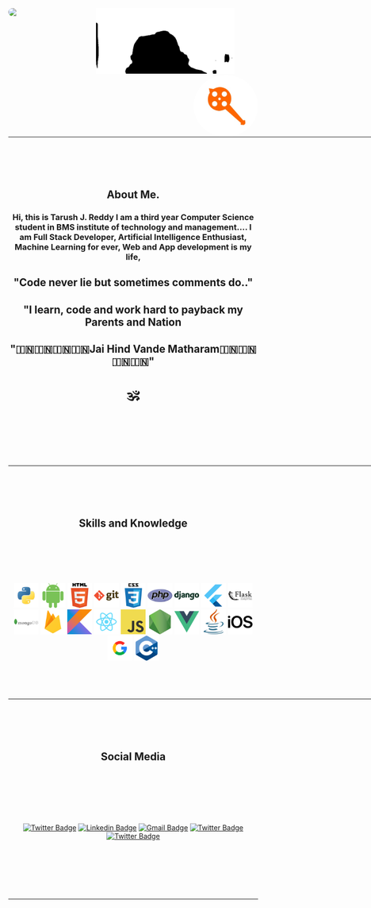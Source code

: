 <!-- <div align='center'> <img align='center' src="FILE-2020-10-03-15-51-14-unscreen.gif" width="280"></div> -->
<!-- <div style="height: 90px;"></div> -->
<img align='left' style="border-radius: 90px" src="https://media.giphy.com/media/llarwdtFqG63IlqUR1/giphy.gif" width="130">
<div align='center'>
<img  src="FILE-2020-10-03-15-51-14-unscreen.gif" width="280">
<img align='right' style="border-radius: 90px" src="C60526BE-EB92-4926-AAD4-5E6F169EF121_4_5005_c.jpeg" width="130"></div>
<div style="height: 60px;"></div>

<hr width="900px">
<div style="height: 60px;"></div>
<h2 align='center'  color='red'> About Me.</h2>
<h3 align='center'  color='red'> Hi, this is Tarush J. Reddy I am a third year Computer Science student in  BMS institute of technology and management.... I am  Full Stack Developer, Artificial Intelligence Enthusiast, Machine Learning for ever, Web and App development is my life,
 </h3>



 <h2 align='center'>"Code never lie but sometimes comments do.."</h2>

 <h2 align='center'>"I learn, code and work hard to payback my Parents and Nation</h2>

 <h2 align='center'>"🇮🇳🇮🇳🇮🇳🇮🇳Jai Hind Vande Matharam🇮🇳🇮🇳🇮🇳🇮🇳"</h2>
<h1 align='center'>🕉</h1>
<div style="height: 90px;"></div>








<hr width="900px">
<div style="height: 60px;"></div>
<h2 align='center'  color='red'> Skills and Knowledge</h2>

<div style="height: 90px;"></div>

<div align='center'>
<div align='center'>
        <code><img height="50" width="50"
                        src="https://raw.githubusercontent.com/github/explore/80688e429a7d4ef2fca1e82350fe8e3517d3494d/topics/python/python.png"></code>
        <code><img height="50" width="50"
                        src="https://raw.githubusercontent.com/github/explore/80688e429a7d4ef2fca1e82350fe8e3517d3494d/topics/android/android.png"></code>
        <code><img height="50" width="50"
                        src="https://raw.githubusercontent.com/github/explore/80688e429a7d4ef2fca1e82350fe8e3517d3494d/topics/html/html.png"></code>
        <code><img height="50" width="50"
                        src="https://raw.githubusercontent.com/github/explore/80688e429a7d4ef2fca1e82350fe8e3517d3494d/topics/git/git.png"></code>
        <code><img height="50" width="50"
                        src="https://raw.githubusercontent.com/github/explore/80688e429a7d4ef2fca1e82350fe8e3517d3494d/topics/css/css.png"></code>
        <code><img height="50" width="50"
                        src="https://raw.githubusercontent.com/github/explore/80688e429a7d4ef2fca1e82350fe8e3517d3494d/topics/php/php.png"></code>
        <code><img height="50" width="50"
                        src="https://raw.githubusercontent.com/github/explore/80688e429a7d4ef2fca1e82350fe8e3517d3494d/topics/django/django.png"></code>
        <code><img height="50" width="50"
                        src="https://raw.githubusercontent.com/github/explore/80688e429a7d4ef2fca1e82350fe8e3517d3494d/topics/flutter/flutter.png"></code>
        <code><img height="50" width="50"
                        src="https://raw.githubusercontent.com/github/explore/80688e429a7d4ef2fca1e82350fe8e3517d3494d/topics/flask/flask.png"></code>
        <code><img height="50" width="50"
                        src="https://raw.githubusercontent.com/github/explore/80688e429a7d4ef2fca1e82350fe8e3517d3494d/topics/mongodb/mongodb.png"></code>
        <code><img height="50" width="50"
                        src="https://raw.githubusercontent.com/github/explore/80688e429a7d4ef2fca1e82350fe8e3517d3494d/topics/firebase/firebase.png"></code>
        <code><img height="50" width="50"
                        src="https://raw.githubusercontent.com/github/explore/80688e429a7d4ef2fca1e82350fe8e3517d3494d/topics/kotlin/kotlin.png"></code>
        <code><img height="50" width="50"
                        src="https://raw.githubusercontent.com/github/explore/80688e429a7d4ef2fca1e82350fe8e3517d3494d/topics/react/react.png"></code>
        <code><img height="50" width="50"
                        src="https://raw.githubusercontent.com/github/explore/80688e429a7d4ef2fca1e82350fe8e3517d3494d/topics/javascript/javascript.png"></code>
        <code><img height="50" width="50"
                        src="https://raw.githubusercontent.com/github/explore/80688e429a7d4ef2fca1e82350fe8e3517d3494d/topics/nodejs/nodejs.png"></code>
        <code><img height="50" width="50"
                        src="https://raw.githubusercontent.com/github/explore/80688e429a7d4ef2fca1e82350fe8e3517d3494d/topics/vue/vue.png"></code>
        <code><img height="50" width="50"
                        src="https://raw.githubusercontent.com/github/explore/80688e429a7d4ef2fca1e82350fe8e3517d3494d/topics/java/java.png"></code>
        <code><img height="50" width="50"
                        src="https://raw.githubusercontent.com/github/explore/80688e429a7d4ef2fca1e82350fe8e3517d3494d/topics/ios/ios.png"></code>
        <code><img height="50" width="50"
                        src="https://raw.githubusercontent.com/github/explore/80688e429a7d4ef2fca1e82350fe8e3517d3494d/topics/google/google.png"></code>
        <code><img height="50" width="50"
                        src="https://raw.githubusercontent.com/github/explore/80688e429a7d4ef2fca1e82350fe8e3517d3494d/topics/cpp/cpp.png"></code>
</div>
<div style="height: 60px;"></div>

<hr width="900px">
<div style="height: 60px;"></div>
<h2 align='center'  color='red'> Social Media</h2>

<div style="height: 90px;"></div>

<div align='center'>

[![Twitter Badge](https://img.shields.io/badge/tarushjreddy-%231DA1F2.svg?&style=for-the-badge&logo=twitter&logoColor=white&link=https://twitter.com/tarushjreddy)](https://twitter.com/tarushjreddy)   [![Linkedin Badge](https://img.shields.io/badge/TarushJ.Reddy-%230077B5.svg?&style=for-the-badge&logo=linkedin&logoColor=white)](https://www.linkedin.com/in/Tarush-J.-Reddy-71849a148/)  [![Gmail Badge](https://img.shields.io/badge/tarushjreddy63@gmail.com-D14836?&style=for-the-badge&logo=gmail&logoColor=white&link=mailto:tarushjreddy63@gmail.com)](mailto:tarushjreddy63@gmail.com)  [![Twitter Badge](https://img.shields.io/badge/WHATSAPP-25D366?&style=for-the-badge&logo=whatsapp&logoColor=white&link=https://twitter.com/tarushjreddy)](https://whatsapp.com/) [![Twitter Badge](https://img.shields.io/badge/instagram-%23E4405F.svg?&style=for-the-badge&logo=instagram&logoColor=white&link=https://twitter.com/tarushjreddy)](https://instagram.com/) 
</div>
<div style="height: 90px;"></div>
<hr>
<div style="height: 90px;"></div>



